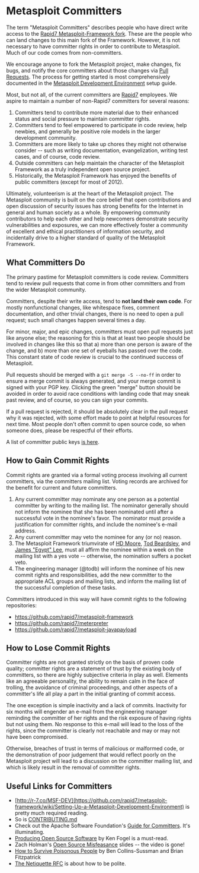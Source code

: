 # Metasploit Committers

The term "Metasploit Committers" describes people who have direct write access to the [Rapid7 Metasploit-Framework fork](https://github.com/rapid7/metasploit-framework). These are the people who can land changes to this main fork of the Framework. However, it is not necessary to have committer rights in order to contribute to Metasploit. Much of our code comes from non-committers.

We encourage anyone to fork the Metasploit project, make changes, fix bugs, and notify the core committers about those changes via [Pull Requests](http://github.com/rapid7/metasploit-framework/pulls). The process for getting started is most comprehensively documented in the [Metasploit Development Environment](https://github.com/rapid7/metasploit-framework/wiki/Metasploit-Development-Environment) setup guide.

Most, but not all, of the current committers are [Rapid7](http://rapid7.com) employees. We aspire to maintain a number of non-Rapid7 committers for several reasons:

1. Committers tend to contribute more material due to their enhanced status and social pressure to maintain committer rights.
2. Committers tend to feel empowered to participate in code review, help newbies, and generally be positive role models in the larger development community.
3. Committers are more likely to take up chores they might not otherwise consider -- such as writing documentation, evangelization, writing test cases, and of course, code review.
4. Outside committers can help maintain the character of the Metasploit Framework as a truly independent open source project.
5. Historically, the Metasploit Framework has enjoyed the benefits of public committers (except for most of 2012).

Ultimately, volunteerism is at the heart of the Metasploit project. The Metasploit community is built on the core belief that open contributions and open discussion of security issues has strong benefits for the Internet in general and human society as a whole. By empowering community contributors to help each other and help newcomers demonstrate security vulnerabilities and exposures, we can more effectively foster a community of excellent and ethical practitioners of information security, and incidentally drive to a higher standard of quality of the Metasploit Framework.

## What Committers Do

The primary pastime for Metasploit committers is code review. Committers tend to review pull requests that come in from other committers and from the wider Metasploit community.

Committers, despite their write access, tend to **not land their own code**. For mostly nonfunctional changes, like whitespace fixes, comment documentation, and other trivial changes, there is no need to open a pull request; such small changes happen several times a day.

For minor, major, and epic changes, committers must open pull requests just like anyone else; the reasoning for this is that at least two people should be involved in changes like this so that a) more than one person is aware of the change, and b) more than one set of eyeballs has passed over the code. This constant state of code review is crucial to the continued success of Metasploit.

Pull requests should be merged with a `git merge -S --no-ff` in order to ensure a merge commit is always generated, and your merge commit is signed with your PGP key. Clicking the green "merge" button should be avoided in order to avoid race conditions with landing code that may sneak past review, and of course, so you can sign your commits.

If a pull request is rejected, it should be absolutely clear in the pull request why it was rejected, with some effort made to point at helpful resources for next time. Most people don't often commit to open source code, so when someone does, please be respectful of their efforts.

A list of committer public keys [is here](https://github.com/rapid7/metasploit-framework/wiki/Committer-Keys).

## How to Gain Commit Rights

Commit rights are granted via a formal voting process involving all current committers, via the committers mailing list. Voting records are archived for the benefit for current and future committers.

1. Any current committer may nominate any one person as a potential committer by writing to the mailing list. The nominator generally should not inform the nominee that she has been nominated until after a successful vote in the nominee's favor. The nominator must provide a justification for committer rights, and include the nominee's e-mail address.
2. Any current committer may veto the nominee for any (or no) reason.
3. The Metasploit Framework triumvirate of [HD Moore](https://github.com/hmoore-r7), [Tod Beardsley](https://github.com/todb-r7), and [James "Egypt" Lee](https://github.com/jlee-r7), must all affirm the nominee within a week on the mailing list with a yes vote -- otherwise, the nomination suffers a pocket veto.
4. The engineering manager (@todb) will inform the nominee of his new commit rights and responsibilities, add the new committer to the appropriate ACL groups and mailing lists, and inform the mailing list of the successful completion of these tasks.

Committers introduced in this way will have commit rights to the following repositories:

 * https://github.com/rapid7/metasploit-framework
 * https://github.com/rapid7/meterpreter
 * https://github.com/rapid7/metasploit-javapayload

## How to Lose Commit Rights

Committer rights are not granted strictly on the basis of proven code quality; committer rights are a statement of trust by the existing body of committers, so there are highly subjective criteria in play as well. Elements like an agreeable personality, the ability to remain calm in the face of trolling, the avoidance of criminal proceedings, and other aspects of a committer's life all play a part in the initial granting of commit access.

The one exception is simple inactivity and a lack of commits. Inactivity for six months will engender an e-mail from the engineering manager reminding the committer of her rights and the risk exposure of having rights but not using them. No response to this e-mail will lead to the loss of the rights, since the committer is clearly not reachable and may or may not have been compromised.

Otherwise, breaches of trust in terms of malicious or malformed code, or the demonstration of poor judgement that would reflect poorly on the Metasploit project will lead to a discussion on the committer mailing list, and which is likely result in the removal of committer rights.

## Useful Links for Committers

  * [http://r-7.co/MSF-DEV](https://github.com/rapid7/metasploit-framework/wiki/Setting-Up-a-Metasploit-Development-Environment) is pretty much required reading.
  * So is [CONTRIBUTING.md](https://github.com/rapid7/metasploit-framework/blob/master/CONTRIBUTING.md)
  * Check out the Apache Software Foundation's [Guide for Committers](https://www.apache.org/dev/committers). It's illuminating.
  * [Producing Open Source Software](http://www.producingoss.com/gl/) by Ken Fogel is a must-read.
  * Zach Holman's [Open Source Misfeasance](https://speakerdeck.com/holman/open-source-misfeasance) slides -- the video is gone!
  * [How to Survive Poisonous People](https://www.youtube.com/watch?v=Q52kFL8zVoM) by Ben Collins-Sussman and Brian Fitzpatrick
  * [The Netiquette RFC](http://www.faqs.org/rfcs/rfc1855.html) is about how to be polite.
